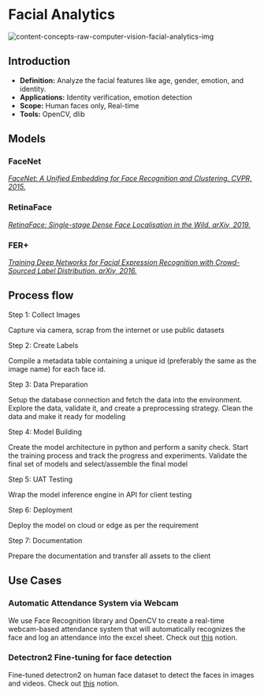 # Facial Analytics

![content-concepts-raw-computer-vision-facial-analytics-img](https://user-images.githubusercontent.com/62965911/216822789-86a34319-c100-48be-9581-ea5671cca059.png)

## Introduction

- **Definition:** Analyze the facial features like age, gender, emotion, and identity.
- **Applications:** Identity verification, emotion detection
- **Scope:** Human faces only, Real-time
- **Tools:** OpenCV, dlib

## Models

### FaceNet

*[FaceNet: A Unified Embedding for Face Recognition and Clustering. CVPR, 2015.](https://openaccess.thecvf.com/content_cvpr_2015/papers/Schroff_FaceNet_A_Unified_2015_CVPR_paper.pdf)*

### RetinaFace

*[RetinaFace: Single-stage Dense Face Localisation in the Wild. arXiv, 2019.](https://arxiv.org/abs/1905.00641v2)*

### FER+

*[Training Deep Networks for Facial Expression Recognition with Crowd-Sourced Label Distribution. arXiv, 2016.](https://arxiv.org/abs/1608.01041v2)*

## Process flow

Step 1: Collect Images

Capture via camera, scrap from the internet or use public datasets

Step 2: Create Labels

Compile a metadata table containing a unique id (preferably the same as the image name) for each face id.

Step 3: Data Preparation

Setup the database connection and fetch the data into the environment. Explore the data, validate it, and create a preprocessing strategy. Clean the data and make it ready for modeling

Step 4: Model Building

Create the model architecture in python and perform a sanity check. Start the training process and track the progress and experiments. Validate the final set of models and select/assemble the final model

Step 5: UAT Testing

Wrap the model inference engine in API for client testing

Step 6: Deployment

Deploy the model on cloud or edge as per the requirement

Step 7: Documentation

Prepare the documentation and transfer all assets to the client

## Use Cases

### Automatic Attendance System via Webcam

We use Face Recognition library and OpenCV to create a real-time webcam-based attendance system that will automatically recognizes the face and log an attendance into the excel sheet. Check out [this](https://www.notion.so/Face-Recognition-based-Automated-Attendance-System-dfb6f70527994ea4be11caf69b054350) notion.

### Detectron2 Fine-tuning for face detection

Fine-tuned detectron2 on human face dataset to detect the faces in images and videos. Check out [this](https://www.notion.so/Detectron-2-D281D-bb7f769860fa434d923feef3a99f9cbb) notion.
